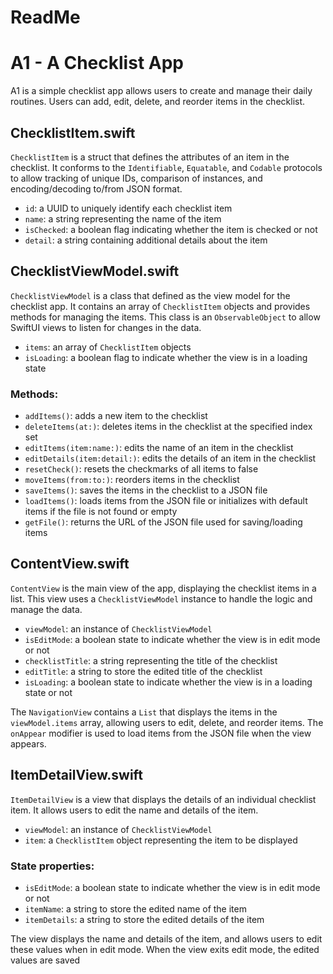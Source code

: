 # ReadMe
# A1 - A Checklist App

A1 is a simple checklist app allows users to create and manage their daily routines. Users can add, edit, delete, and reorder items in the checklist.

## ChecklistItem.swift

`ChecklistItem` is a struct that defines the attributes of an item in the checklist. It conforms to the `Identifiable`, `Equatable`, and `Codable` protocols to allow tracking of unique IDs, comparison of instances, and encoding/decoding to/from JSON format.

- `id`: a UUID to uniquely identify each checklist item
- `name`: a string representing the name of the item
- `isChecked`: a boolean flag indicating whether the item is checked or not
- `detail`: a string containing additional details about the item

## ChecklistViewModel.swift

`ChecklistViewModel` is a class that defined as the view model for the checklist app. It contains an array of `ChecklistItem` objects and provides methods for managing the items. This class is an `ObservableObject` to allow SwiftUI views to listen for changes in the data.

- `items`: an array of `ChecklistItem` objects
- `isLoading`: a boolean flag to indicate whether the view is in a loading state

### Methods:

- `addItems()`: adds a new item to the checklist
- `deleteItems(at:)`: deletes items in the checklist at the specified index set
- `editItems(item:name:)`: edits the name of an item in the checklist
- `editDetails(item:detail:)`: edits the details of an item in the checklist
- `resetCheck()`: resets the checkmarks of all items to false
- `moveItems(from:to:)`: reorders items in the checklist
- `saveItems()`: saves the items in the checklist to a JSON file
- `loadItems()`: loads items from the JSON file or initializes with default items if the file is not found or empty
- `getFile()`: returns the URL of the JSON file used for saving/loading items

## ContentView.swift

`ContentView` is the main view of the app, displaying the checklist items in a list. This view uses a `ChecklistViewModel` instance to handle the logic and manage the data.

- `viewModel`: an instance of `ChecklistViewModel`
- `isEditMode`: a boolean state to indicate whether the view is in edit mode or not
- `checklistTitle`: a string representing the title of the checklist
- `editTitle`: a string to store the edited title of the checklist
- `isLoading`: a boolean state to indicate whether the view is in a loading state or not

The `NavigationView` contains a `List` that displays the items in the `viewModel.items` array, allowing users to edit, delete, and reorder items. The `onAppear` modifier is used to load items from the JSON file when the view appears.

## ItemDetailView.swift

`ItemDetailView` is a view that displays the details of an individual checklist item. It allows users to edit the name and details of the item.

- `viewModel`: an instance of `ChecklistViewModel`
- `item`: a `ChecklistItem` object representing the item to be displayed

### State properties:

- `isEditMode`: a boolean state to indicate whether the view is in edit mode or not
- `itemName`: a string to store the edited name of the item
- `itemDetails`: a string to store the edited details of the item

The view displays the name and details of the item, and allows users to edit these values when in edit mode. When the view exits edit mode, the edited values are saved
